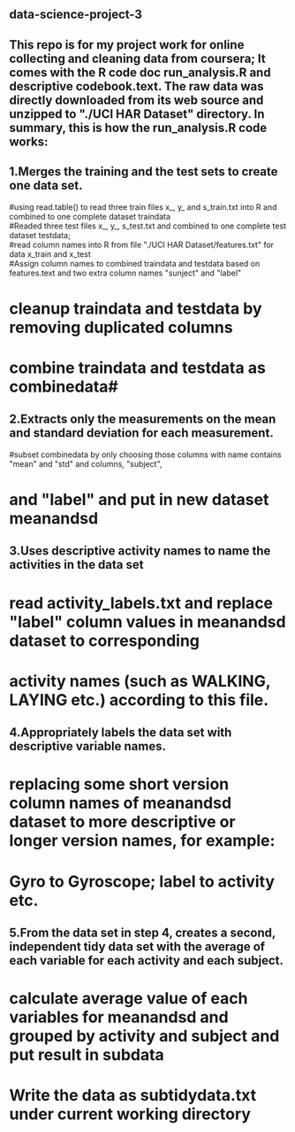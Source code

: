 ## data-science-project-3

## This repo is for my project work for online collecting and cleaning data from coursera; It comes with the R code doc run_analysis.R and descriptive codebook.text. The raw data was directly downloaded from its web source and unzipped to "./UCI HAR Dataset" directory. In summary, this is how the run_analysis.R code works:  

## 1.Merges the training and the test sets to create one data set.
  #using read.table() to read three train files x_, y_ and s_train.txt into R and combined to one complete dataset traindata  
  #Readed three test files x_, y_, s_test.txt and combined to one complete test dataset testdata;  
  #read column names into R from file "./UCI HAR Dataset/features.txt" for data x_train and x_test  
  #Assign column names to combined traindata and testdata based on features.text and two extra column names "sunject" and   "label"  
  
  # cleanup traindata and testdata by removing duplicated columns                                                           
  # combine traindata and testdata as combinedata#

## 2.Extracts only the measurements on the mean and standard deviation for each measurement. 
 #subset combinedata by only choosing those columns with name contains "mean" and "std" and columns, "subject",
 # and "label" and put in new dataset meanandsd

## 3.Uses descriptive activity names to name the activities in the data set
 # read activity_labels.txt and replace "label" column values in meanandsd dataset to corresponding 
 # activity names (such as WALKING, LAYING etc.) according to this file.
 
## 4.Appropriately labels the data set with descriptive variable names.
 # replacing some short version column names of meanandsd dataset to more descriptive or longer version names, for example:
 # Gyro	to Gyroscope; label  to activity etc.

## 5.From the data set in step 4, creates a second, independent tidy data  set with the average of each variable for each activity and each subject.
  # calculate average value of each variables for meanandsd and grouped by activity and subject and put result in subdata
  # Write the data as subtidydata.txt under current working directory
 
